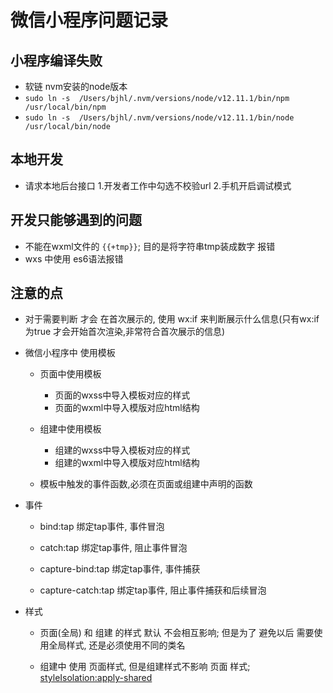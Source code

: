 <!--
 * @Author: lyf
 * @Date: 2019-12-30 22:42:55
 * @LastEditors: lyf
 * @LastEditTime: 2020-03-30 18:14:37
 * @Description: In User Settings Edit
 * @FilePath: /iread/Users/a58/iworkspace/MoreCollections/前端必备/微信/小程序/问题记录.md
 -->
# 微信小程序问题记录

## 小程序编译失败

* 软链 nvm安装的node版本
* `sudo ln -s  /Users/bjhl/.nvm/versions/node/v12.11.1/bin/npm /usr/local/bin/npm`
* `sudo ln -s  /Users/bjhl/.nvm/versions/node/v12.11.1/bin/node /usr/local/bin/node`

## 本地开发

* 请求本地后台接口 1.开发者工作中勾选不校验url 2.手机开启调试模式


## 开发只能够遇到的问题

* 不能在wxml文件的 `{{+tmp}}`; 目的是将字符串tmp装成数字 报错
* wxs 中使用 es6语法报错

## 注意的点

* 对于需要判断 才会 在首次展示的, 使用 wx:if 来判断展示什么信息(只有wx:if 为true 才会开始首次渲染,非常符合首次展示的信息)

* 微信小程序中 使用模板
  * 页面中使用模板
    * 页面的wxss中导入模板对应的样式
    * 页面的wxml中导入模版对应html结构

  * 组建中使用模板
    * 组建的wxss中导入模板对应的样式
    * 组建的wxml中导入模版对应html结构
  * 模板中触发的事件函数,必须在页面或组建中声明的函数

* 事件
  * bind:tap 绑定tap事件, 事件冒泡
  * catch:tap 绑定tap事件, 阻止事件冒泡

  * capture-bind:tap  绑定tap事件, 事件捕获
  * capture-catch:tap 绑定tap事件, 阻止事件捕获和后续冒泡

* 样式
  * 页面(全局) 和 组建 的样式 默认 不会相互影响; 但是为了 避免以后 需要使用全局样式, 还是必须使用不同的类名

  * 组建中 使用 页面样式, 但是组建样式不影响 页面 样式; 
    [styleIsolation:apply-shared](https://developers.weixin.qq.com/miniprogram/dev/framework/custom-component/wxml-wxss.html)